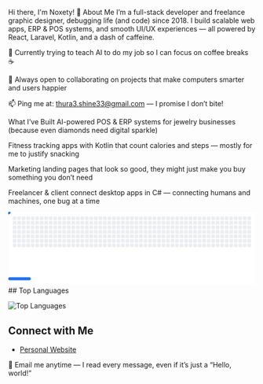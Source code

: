 Hi there, I'm Noxety! 👋
About Me
I’m a full-stack developer and freelance graphic designer, debugging life (and code) since 2018. I build scalable web apps, ERP & POS systems, and smooth UI/UX experiences — all powered by React, Laravel, Kotlin, and a dash of caffeine.

🌱 Currently trying to teach AI to do my job so I can focus on coffee breaks ☕

👯 Always open to collaborating on projects that make computers smarter and users happier

📫 Ping me at: thura3.shine33@gmail.com — I promise I don’t bite!

What I’ve Built
AI-powered POS & ERP systems for jewelry businesses (because even diamonds need digital sparkle)

Fitness tracking apps with Kotlin that count calories and steps — mostly for me to justify snacking

Marketing landing pages that look so good, they might just make you buy something you don’t need

Freelancer & client connect desktop apps in C# — connecting humans and machines, one bug at a time

<picture>
  <source
    media="(prefers-color-scheme: dark)"
    srcset="images/breakout-dark.svg"
  />
  <source
    media="(prefers-color-scheme: light)"
    srcset="images/breakout-light.svg"
  />
  <img alt="Breakout Game" src="images/breakout-light.svg" />
</picture>
## Top Languages

![Top Languages](https://github-readme-stats.vercel.app/api/top-langs/?username=Noxety&layout=compact&theme=radical)

## Connect with Me
- [Personal Website](https://archfolio.dev)

📧 Email me anytime — I read every message, even if it’s just a “Hello, world!”
